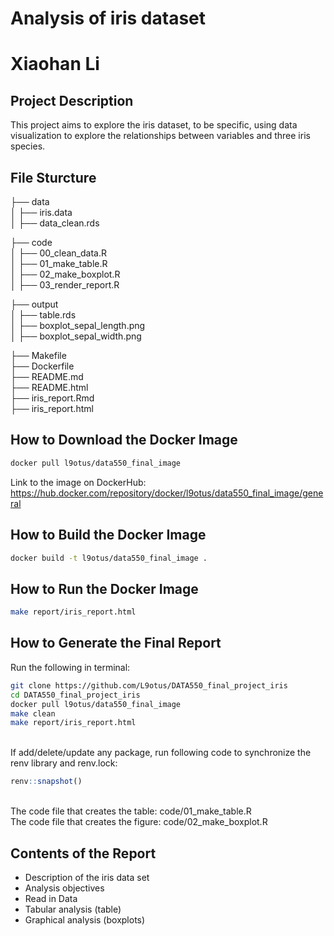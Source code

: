 # Analysis of iris dataset
# Xiaohan Li

## Project Description

This project aims to explore the iris dataset, to be specific, 
using data visualization to explore the relationships between variables and three iris species.


## File Sturcture

├── data \
│ ├── iris.data \
│ ├── data_clean.rds

├── code \
│ ├── 00_clean_data.R \
│ ├── 01_make_table.R \
│ ├── 02_make_boxplot.R \
│ ├── 03_render_report.R

├── output \
│ ├── table.rds \
│ ├── boxplot_sepal_length.png \
│ ├── boxplot_sepal_width.png

├── Makefile \
├── Dockerfile \
├── README.md \
├── README.html \
├── iris_report.Rmd \
├── iris_report.html




## How to Download the Docker Image
```bash
docker pull l9otus/data550_final_image
```

Link to the image on DockerHub: \
https://hub.docker.com/repository/docker/l9otus/data550_final_image/general


## How to Build the Docker Image
```bash
docker build -t l9otus/data550_final_image .
```

## How to Run the Docker Image
```bash
make report/iris_report.html
```


## How to Generate the Final Report
Run the following in terminal:
```bash
git clone https://github.com/L9otus/DATA550_final_project_iris
cd DATA550_final_project_iris
docker pull l9otus/data550_final_image
make clean
make report/iris_report.html
```


\
If add/delete/update any package, run following code to synchronize the renv library and renv.lock:
```r
renv::snapshot()
```

\
The code file that creates the table: code/01_make_table.R \
The code file that creates the figure: code/02_make_boxplot.R

## Contents of the Report
 - Description of the iris data set
 - Analysis objectives
 - Read in Data
 - Tabular analysis (table)
 - Graphical analysis (boxplots)
